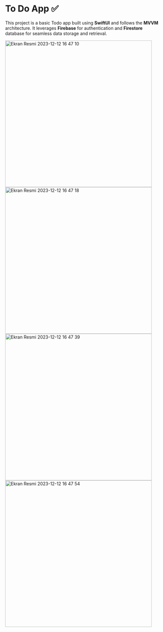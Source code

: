 # To Do App ✅

This project is a basic Todo app built using **SwiftUI** and follows the **MVVM** architecture. 
It leverages **Firebase** for authentication and **Firestore** database for seamless data storage and retrieval.

<img width="470" alt="Ekran Resmi 2023-12-12 16 47 10" src="https://github.com/ecemozturkk/To-Do-App/assets/56153715/3ee19b92-3e45-45f1-af8d-72235404f232">
<img width="470" alt="Ekran Resmi 2023-12-12 16 47 18" src="https://github.com/ecemozturkk/To-Do-App/assets/56153715/a46a5997-0125-4b33-8220-329ae6495028">
<img width="470" alt="Ekran Resmi 2023-12-12 16 47 39" src="https://github.com/ecemozturkk/To-Do-App/assets/56153715/4846374a-7397-4bb9-af97-0f2ba8353968">
<img width="470" alt="Ekran Resmi 2023-12-12 16 47 54" src="https://github.com/ecemozturkk/To-Do-App/assets/56153715/8e20bbfc-4591-4811-af7b-abeb0f6e1575">
